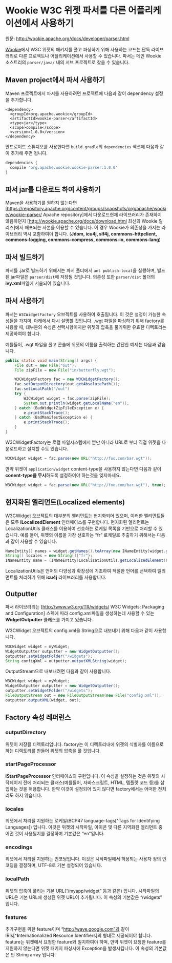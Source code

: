 # Wookie W3C 위젯 파서를 다른 어플리케이션에서 사용하기

원문: http://wookie.apache.org/docs/developer/parser.html

[Wookie](http://wookie.apache.org/index.html)에서 W3C 위젯의 패키지를 풀고 파싱하기 위해 사용하는 코드는 단독 라이브러리로 다른 프로젝트나 어플리케이션에서 사용할 수 있습니다. 파서는 메인 Wookie 소스트리의 `parser/java/` 내의 서브 프로젝트로 찾을 수 있습니다.

## Maven project에서 파서 사용하기

Maven 프로젝트에서 파서를 사용하려면 프로젝트에 다음과 같이 dependency 설정을 추가합니다.

```maven
<dependency>
  <groupId>org.apache.wookie</groupId>
  <artifactId>wookie-parser</artifactId>
  <type>jar</type>
  <scope>compile</scope>
  <version>1.0.0</version>
</dependency>
```

안드로이드 스튜디오를 사용한다면 `build.gradle`의 `dependencies` 섹션에 다음과 같이 추가해 주면 됩니다.

```groovy
dependencies {
  compile 'org.apache.wookie:wookie-parser:1.0.0'
}
```

## 파서 jar를 다운로드 하여 사용하기

Maven을 사용하기를 원하지 않는다면 [https://repository.apache.org/content/groups/snapshots/org/apache/wookie/wookie-parser/ Apache repository]에서 다운로드<ref>현재 라이브러리가 존재하지 않음</ref>하던지 [http://wookie.apache.org/docs/download.html 최신의 Wookie 릴리즈]에서 배포되는 사본을 이용할 수 있습니다. 이 경우 Wookie가 의존성을 가지는 라이브러리 역시 포함하여야 합니다. (**Jdom, icu4j, slf4j, commons-httpclient, commons-logging, commons-compress, commons-io, commons-lang**)

## 파서 빌드하기

파서를 .jar로 빌드하기 위해서는 파서 폴더에서 `ant publish-local`을 실행하며, 빌드된 jar파일은 `parser/dist`에 저장될 것입니다. 의존성 또한 `parser/dist` 폴더의 **ivy.xml**파일에 서술되어 있습니다.

## 파서 사용하기

파서는 `W3CWidgetFactory` 오브젝트를 사용하여 호출됩니다. 이 것은 설정이 가능한 속성들을 가지며, 아래에서 다시 설명할 것입니다. .wgt 파일을 파싱하기 위해 factory를 사용할 때, 대부분의 속성은 선택사항이지만 위젯의 압축을 풀기위한 유효한 디렉토리는 제공하여야 합니다.

예를들어, .wgt 파일을 풀고 콘솔에 위젯의 이름을 출력하는 간단한 예제는 다음과 같습니다.

```java
public static void main(String[] args) {
    File out = new File("out");
    File zipFile = new File("in/butterfly.wgt");

    W3CWidgetFactory fac = new W3CWidgetFactory();
    fac.setOutputDirectory(out.getAbsolutePath());
    fac.setLocalPath("/out")
    try {
        W3CWidget widget = fac.parse(zipFile);
        System.out.println(widget.getLocalName("en"));
    } catch (BadWidgetZipFileException e) {
        e.printStackTrace();
    } catch (BadManifestException e) {
        e.printStackTrace();
    }
}
```

W3CWidgetFactory는 로컬 파일시스템에서 뿐만 아니라 URL로 부터 직접 위젯을 다운로드하고 설치할 수도 있습니다.

```java
W3CWidget widget = fac.parse(new URL("http://foo.com/bar.wgt"));
```

만약 위젯이 `application/widget` content-type을 사용하지 않는다면 다음과 같이 **conent-type을 무시**하도록 설정하여야 하는것을 잊지마세요.

```java
W3CWidget widget = fac.parse(new URL("http://foo.com/bar.wgt"), true);
```

## 현지화된 엘리먼트(Localized elements)

W3CWidget 오브젝트의 대부분의 엘리먼트는 현지화되어 있으며, 이러한 엘리먼트들은 모두 **ILocalizedElement** 인터페이스를 구현합니다. 현지화된 엘리먼트는 LocalizationUtils 클래스를 이용하여 선호하는 로케일 목록을 기반으로 처리할 수 있습니다. 예를 들어, 위젯의 이름을 가장 선호하는 “fr” 로케일로 추출하기 위해서는 다음과 같이 사용할 수 있습니다.

```java
NameEntity[] names = widget.getNames().toArray(new INameEntity[widget.getNames().size()]);
String[] locales = new String[]{"fr"};
INameEntity name = (INameEntity)LocalizationUtils.getLocalizedElement(names, locales,widget.getDefaultLocale());
```

LocalizationUtils은 언어의 다양성과 확장성에 기초하여 적절한 언어를 선택하여 엘리먼트를 처리하기 위해 **icu4j** 라이브러리를 사용합니다.

## Outputter

파서 라이브러리는 [http://www.w3.org/TR/widgets/ W3C Widgets: Packaging and Configuration] 스펙에 따라 config.xml파일을 생성하는데 사용할 수 있는 **WidgetOutputter** 클래스를 가지고 있습니다.

W3CWidget 오브젝트의 config.xml을 String으로 내보내기 위해 다음과 같이 사용합니다.

```java
W3CWidget widget = myWidget;
WidgetOutputter outputter = new WidgetOutputter();
outputter.setWidgetFolder("/widgets");
String configXml = outputter.outputXMLString(widget);
```

OutputStream으로 내보내려면 다음과 같이 사용합니다.

```java
W3CWidget widget = myWidget;
WidgetOutputter outputter = new WidgetOutputter();
outputter.setWidgetFolder("/widgets");   
FileOutputStream out = new FileOutputStream(new File("config.xml"));
outputter.outputXML(widget, out);
```

## Factory 속성 레퍼런스

### outputDirectory
위젯이 저장될 디렉토리입니다. factory는 이 디렉토리내에 위젯의 식별자를 이름으로 하는 디렉토리를 만들어 위젯의 압축을 풀 것입니다.

### startPageProcessor
**IStartPageProcessor** 인터페이스의 구현입니다. 이 속성을 설정하는 것은 위젯의 시작페이저 전에 처리되는 클래스(예를들어, 자바스크립트, HTML, 템플릿 코드 등)를 삽입하는 것을 허용합니다. 만약 이것이 설정되어 있지 않다면 factory에서는 어떠한 전처리도 하지 않습니다.

### locales
위젯에서 처리될 지원하는 로케일(BCP47 language-tags[^Tags for Identifying Languages]) 입니다. 이것은 위젯의 시작파일, 아이콘 및 다른 지역화된 엘리먼트 중 어떤 것이 사용될지를 결정하며 기본값은 “en”입니다.

### encodings
위젯에서 처리될 지원하는 인코딩입니다. 이것은 시작파일에서 허용되는 사용자 정의 인코딩을 결정하며, UTF-8로 기본 설정되어 있습니다.

### localPath
위젯의 압축이 풀리는 기본 URL(“/myapp/widget” 등과 같은) 입니다. 시작파일의 URL은 기본 URL에 생성된 위젯 URL이 추가됩니다. 이 속성의 기본값은 “/widgets” 입니다.

### features
추가구현을 위한 feature이며 “http://wave.google.com”과 같이 IRIs[^**I**nternationalized **R**esource **I**dentifiers]의 형태로 제공되어야 합니다. feature는 위젯에서 요청한 feature와 일치하여야 하며, 만약 위젯이 요청한 feature를 지원하지 않는다면 위젯 패키지 파싱시에 Exception을 발생시킵니다. 이 속성의 기본값은 빈 String array 입니다.
